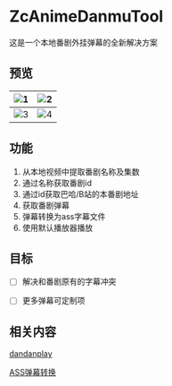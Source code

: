 # ZcAnimeDanmuTool

这是一个本地番剧外挂弹幕的全新解决方案

## 预览

![1](https://github.com/user-attachments/assets/7060380e-1067-424d-beb7-5f636f65aa9b) | ![2](https://github.com/user-attachments/assets/bc5192cd-24ef-4368-ae4f-5c37fc0f3936)
---- | ---- 
![3](https://github.com/user-attachments/assets/d8febb8d-154c-475f-adc4-0963a280c982) | ![4](https://github.com/user-attachments/assets/b804831f-5956-4d60-8179-c2e9a6c295db)

## 功能
1. 从本地视频中提取番剧名称及集数
2. 通过名称获取番剧id
3. 通过id获取巴哈/B站的本番剧地址
4. 获取番剧弹幕
5. 弹幕转换为ass字幕文件
6. 使用默认播放器播放

## 目标
- [ ] 解决和番剧原有的字幕冲突
- [ ] 更多弹幕可定制项


## 相关内容

[dandanplay](https://www.dandanplay.com/)

[ASS弹幕转换](https://tiansh.github.io/us-danmaku/bilibili/)
